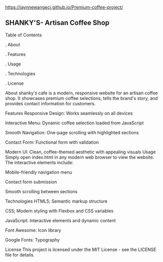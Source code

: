 https://jaynnewangeci.github.io/Premium-coffee-project/

## SHANKY'S- Artisan Coffee Shop

 Table of Contents
 
. About

. Features


. Usage

. Technologies

. License

About
shanky's cafe  is a modern, responsive website for an artisan coffee shop. It showcases premium coffee selections, tells the brand's story, and provides contact information for customers.

Features
Responsive Design: Works seamlessly on all devices

Interactive Menu: Dynamic coffee selection loaded from JavaScript

Smooth Navigation: One-page scrolling with highlighted sections

Contact Form: Functional form with validation

Modern UI: Clean, coffee-themed aesthetic with appealing visuals
Usage
Simply open index.html in any modern web browser to view the website. The interactive elements include:

Mobile-friendly navigation menu

Contact form submission

Smooth scrolling between sections

Technologies
HTML5; Semantic markup structure

CSS; Modern styling with Flexbox and CSS variables

JavaScript: Interactive elements and dynamic content

Font Awesome: Icon library

Google Fonts: Typography

License
This project is licensed under the MIT License - see the LICENSE file for details.



